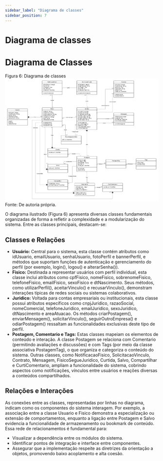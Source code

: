```yaml
---
sidebar_label: "Diagrama de classes"
sidebar_position: 7
---
```

# Diagrama de classes

# Diagrama de Classes
Figura 6: Diagrama de classes
![Diagrama de classes](../../static/img/image2.png)
Fonte: De autoria própria.

O diagrama ilustrado (Figura 6) apresenta diversas classes fundamentais organizadas de forma a refletir a complexidade e a modularização do sistema. Entre as classes principais, destacam-se:

## Classes e Relações

- **Usuário:** Central para o sistema, esta classe contém atributos como idUsuario, emailUsuario, senhaUsuario, fotoPerfil e bannerPerfil, e métodos que suportam funções de autenticação e gerenciamento do perfil (por exemplo, login(), logou() e alterarSenha()).
- **Fisico:** Destinada a representar usuários com perfil individual, esta classe inclui atributos como cpfFisico, nomeFisico, sobrenomeFisico, telefoneFisico, emailFisico, sexoFisico e dtNascimento. Seus métodos, como utilizarPerfil(), aceitarVinculo() e recusarVinculo(), demonstram interações típicas de redes sociais ou sistemas colaborativos.
- **Juridico:** Voltada para contas empresariais ou institucionais, esta classe possui atributos específicos como cnpjJuridico, razaoSocial, nomeComercial, telefoneJuridico, emailJuridico, sexoJuridico, dtNascimento e areaAtuacao. Os métodos criarPostagem(), enviarMensagem(), solicitarVinculo(), seguirOutroEmpresa() e odiarPostagem() ressaltam as funcionalidades exclusivas deste tipo de perfil.
- **Postagem, Comentario e Tags:** Estas classes mapeiam os elementos de conteúdo e interação. A classe Postagem se relaciona com Comentario (permitindo avaliações e discussões) e com Tags (por meio da classe associativa PostagemTag), o que organiza e categoriza o conteúdo do sistema.
Outras classes, como NotificacaoFisico, SolicitacaoVinculo, Contrato, Mensagem, FisicoSegueJuridico, Curtida, Salvo, Compartilhar e CurtiComentario, ampliam a funcionalidade do sistema, cobrindo aspectos como notificações, vínculos entre usuários e reações diversas a conteúdos compartilhados.

## Relações e Interações
As conexões entre as classes, representadas por linhas no diagrama, indicam como os componentes do sistema interagem. Por exemplo, a associação entre a classe Usuario e Fisico demonstra a especialização ou extensão de comportamentos, enquanto a ligação entre Postagem e Salvo evidencia a funcionalidade de armazenamento ou bookmark de conteúdo. Essa rede de relacionamentos é fundamental para:
- Visualizar a dependência entre os módulos do sistema.
- Identificar pontos de integração e interface entre componentes.
- Assegurar que a implementação respeite as diretrizes da orientação a objetos, promovendo baixo acoplamento e alta coesão.